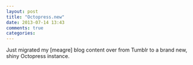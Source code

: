```yaml
---
layout: post
title: "Octopress.new"
date: 2013-07-14 13:43
comments: true
categories:
---
```

Just migrated my [meagre] blog content over from Tumblr to a brand new, shiny Octopress instance.
